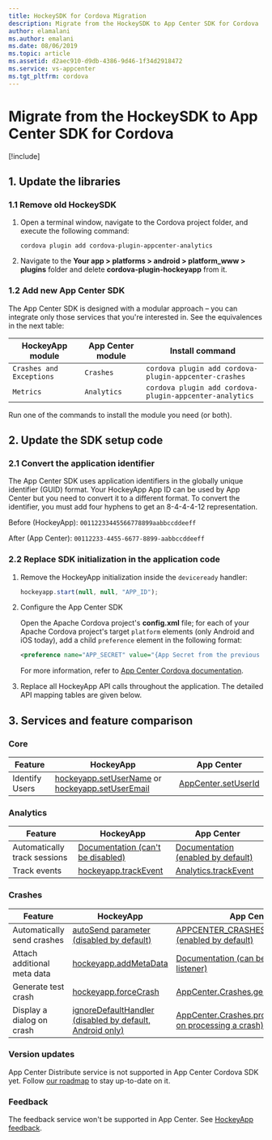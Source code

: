 ```yaml
---
title: HockeySDK for Cordova Migration
description: Migrate from the HockeySDK to App Center SDK for Cordova
author: elamalani
ms.author: emalani
ms.date: 08/06/2019
ms.topic: article
ms.assetid: d2aec910-d9db-4386-9d46-1f34d2918472
ms.service: vs-appcenter
ms.tgt_pltfrm: cordova
---
```


# Migrate from the HockeySDK to App Center SDK for Cordova

[!include[](sdk-migration-dropdown.md)]

## 1. Update the libraries

### 1.1 Remove old HockeySDK

1. Open a terminal window, navigate to the Cordova project folder, and execute the following command:

   ```shell
   cordova plugin add cordova-plugin-appcenter-analytics
   ```

1. Navigate to the **Your app > platforms > android > platform_www > plugins** folder and delete **cordova-plugin-hockeyapp** from it.

### 1.2 Add new App Center SDK

The App Center SDK is designed with a modular approach – you can integrate only those services that you're interested in. See the equivalences in the next table:

HockeyApp module         | App Center module | Install command
------------------------ | ----------------- |---
`Crashes and Exceptions` | `Crashes`         | `cordova plugin add cordova-plugin-appcenter-crashes`
`Metrics`                | `Analytics`       | `cordova plugin add cordova-plugin-appcenter-analytics`

Run one of the commands to install the module you need (or both).

## 2. Update the SDK setup code

### 2.1 Convert the application identifier

The App Center SDK uses application identifiers in the globally unique identifier (GUID) format. Your HockeyApp App ID can be used by App Center but you need to convert it to a different format. To convert the identifier, you must add four hyphens to get an 8-4-4-4-12 representation.

Before (HockeyApp):
`00112233445566778899aabbccddeeff`

After (App Center):
`00112233-4455-6677-8899-aabbccddeeff`

### 2.2 Replace SDK initialization in the application code

1. Remove the HockeyApp initialization inside the `deviceready` handler:

   ```javascript
   hockeyapp.start(null, null, "APP_ID");
   ```

1. Configure the App Center SDK

    Open the Apache Cordova project's **config.xml** file; for each of your Apache Cordova project's target `platform` elements (only Android and iOS today), add a child `preference` element in the following format:

    ```xml
    <preference name="APP_SECRET" value="{App Secret from the previous step}" />
    ```

    For more information, refer to [App Center Cordova documentation](~/sdk/getting-started/cordova.md#configuring-the-plugins).

1. Replace all HockeyApp API calls throughout the application. The detailed API mapping tables are given below.

## 3. Services and feature comparison

### Core

Feature | HockeyApp | App Center
------- | --------- | ---
Identify Users | [hockeyapp.setUserName](https://github.com/bitstadium/HockeySDK-Cordova#hockeyappsetusername) or [hockeyapp.setUserEmail](https://github.com/bitstadium/HockeySDK-Cordova#hockeyappsetuseremail) | [AppCenter.setUserId](~/sdk/other-apis/cordova.md#identify-users)

### Analytics

Feature | HockeyApp | App Center
------- | --------- | ---
Automatically track sessions | [Documentation (can't be disabled)](https://github.com/bitstadium/HockeySDK-Cordova#tracking-custom-events) | [Documentation (enabled by default)](~/sdk/analytics/cordova.md#wait-for-js-to-enable-app-center-analytics)
Track events | [hockeyapp.trackEvent](https://github.com/bitstadium/HockeySDK-Cordova#hockeyapptrackevent) | [Analytics.trackEvent](~/sdk/analytics/cordova.md#custom-events)

### Crashes

Feature | HockeyApp | App Center
------- | --------- | ---
Automatically send crashes | [autoSend parameter (disabled by default)](https://github.com/bitstadium/HockeySDK-Cordova#hockeyappstart) | [APPCENTER_CRASHES_ALWAYS_SEND (enabled by default)](~/sdk/crashes/cordova.md#processing-crashes-in-javascript)
Attach additional meta data | [hockeyapp.addMetaData](https://github.com/bitstadium/HockeySDK-Cordova#hockeyappaddmetadata) | [Documentation (can be attached from listener)](~/sdk/crashes/cordova.md#add-attachments-to-a-crash-report)
Generate test crash | [hockeyapp.forceCrash](https://github.com/bitstadium/HockeySDK-Cordova#hockeyappforcecrash) | [AppCenter.Crashes.generateTestCrash](~/sdk/crashes/cordova.md#generate-a-test-crash)
Display a dialog on crash | [ignoreDefaultHandler (disabled by default, Android only)](https://github.com/bitstadium/HockeySDK-Cordova#hockeyappstart) | [AppCenter.Crashes.process (callback on processing a crash)](~/sdk/crashes/cordova.md#processing-crashes-in-javascript)

### Version updates

App Center Distribute service is not supported in App Center Cordova SDK yet. Follow [our roadmap](https://github.com/Microsoft/appcenter/wiki/Roadmap) to stay up-to-date on it.

### Feedback

The feedback service won't be supported in App Center. See [HockeyApp feedback](feedback.md).
